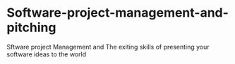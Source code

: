 # Software-project-management-and-pitching
Sftware project Management and The exiting skills of presenting your software ideas to the world
